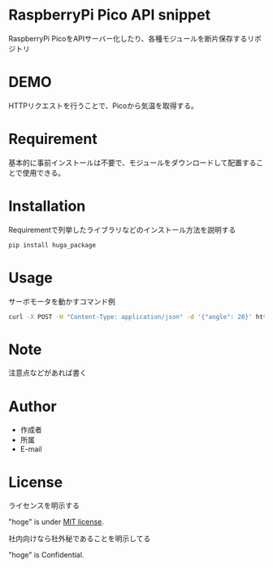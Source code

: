 # RaspberryPi Pico API snippet

RaspberryPi PicoをAPIサーバー化したり、各種モジュールを断片保存するリポジトリ

# DEMO

HTTPリクエストを行うことで、Picoから気温を取得する。

# Requirement

基本的に事前インストールは不要で、モジュールをダウンロードして配置することで使用できる。

# Installation

Requirementで列挙したライブラリなどのインストール方法を説明する

```bash
pip install huga_package
```

# Usage

サーボモータを動かすコマンド例

```bash
curl -X POST -H "Content-Type: application/json" -d '{"angle": 20}' http://172.20.10.6/servo
```

# Note

注意点などがあれば書く

# Author

* 作成者
* 所属
* E-mail

# License
ライセンスを明示する

"hoge" is under [MIT license](https://en.wikipedia.org/wiki/MIT_License).

社内向けなら社外秘であることを明示してる

"hoge" is Confidential.
